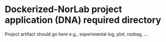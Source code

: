 # Dockerized-NorLab project application (DNA) required directory
Project artifact should go here 
e.g., experimental log, plot, rosbag, ... 
